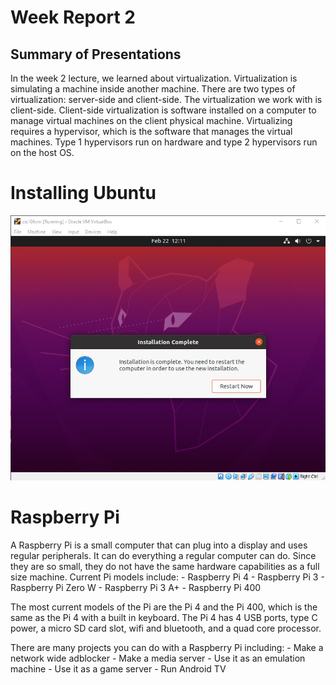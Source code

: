 # Week Report 2

## Summary of Presentations

In the week 2 lecture, we learned about virtualization. Virtualization is simulating a machine inside another machine. There are two types of virtualization: server-side and client-side. The virtualization we work with is client-side. Client-side virtualization is software installed on a computer to manage virtual machines on the client physical machine. Virtualizing requires a hypervisor, which is the software that manages the virtual machines. Type 1 hypervisors run on hardware and type 2 hypervisors run on the host OS. 

# Installing Ubuntu

![Install](q3.png)

# Raspberry Pi

A Raspberry Pi is a small computer that can plug into a display and uses regular peripherals. It can do everything a regular computer can do. Since they are so small, they do not have the same hardware capabilities as a full size machine. Current Pi models include:
    - Raspberry Pi 4
    - Raspberry Pi 3
    - Raspberry Pi Zero W
    - Raspberry Pi 3 A+
    - Raspberry Pi 400

The most current models of the Pi are the Pi 4 and the Pi 400, which is the same as the Pi 4 with a built in keyboard. The Pi 4 has 4 USB ports, type C power, a micro SD card slot, wifi and bluetooth, and a quad core processor.

There are many projects you can do with a Raspberry Pi including:
    - Make a network wide adblocker
    - Make a media server
    - Use it as an emulation machine
    - Use it as a game server
    - Run Android TV